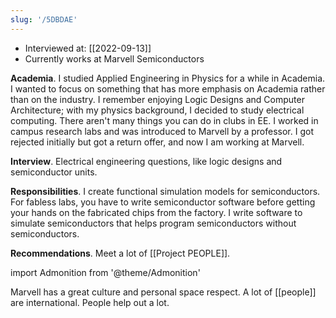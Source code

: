 ```yaml
---
slug: '/5DBDAE'
---
```


- Interviewed at: [[2022-09-13]]
- Currently works at Marvell Semiconductors

**Academia**.
I studied Applied Engineering in Physics for a while in Academia. I wanted to focus on something that has more emphasis on Academia rather than on the industry. I remember enjoying Logic Designs and Computer Architecture; with my physics background, I decided to study electrical computing. There aren't many things you can do in clubs in EE. I worked in campus research labs and was introduced to Marvell by a professor. I got rejected initially but got a return offer, and now I am working at Marvell.

**Interview**.
Electrical engineering questions, like logic designs and semiconductor units.

**Responsibilities**.
I create functional simulation models for semiconductors. For fabless labs, you have to write semiconductor software before getting your hands on the fabricated chips from the factory. I write software to simulate semiconductors that helps program semiconductors without semiconductors.

**Recommendations**.
Meet a lot of [[Project PEOPLE]].

import Admonition from '@theme/Admonition'

<Admonition type="info" title="I love my job because..." icon="💙">
Marvell has a great culture and personal space respect.
A lot of [[people]] are international.
People help out a lot.
</Admonition>
